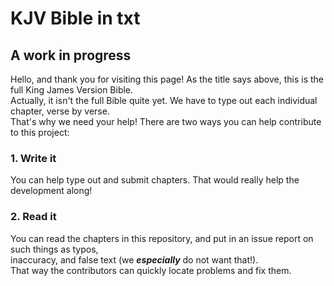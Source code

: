 # KJV Bible in txt
## A work in progress
Hello, and thank you for visiting this page! As the title says above, this is the full King James Version Bible.\
Actually, it isn't the full Bible quite yet. We have to type out each individual chapter, verse by verse.\
That's why we need your help!
There are two ways you can help contribute to this project:
### 1. Write it
You can help type out and submit chapters. That would really help the development along!
### 2. Read it
You can read the chapters in this repository, and put in an issue report on such things as typos,\
inaccuracy, and false text (we ***especially*** do not want that!).\
That way the contributors can quickly locate problems and fix them.
